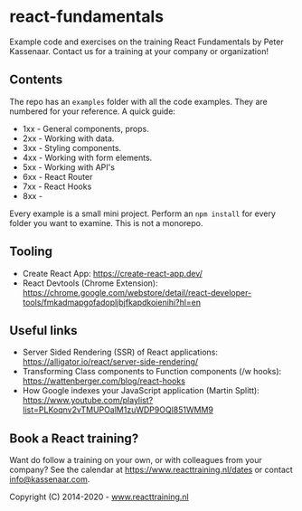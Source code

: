 # react-fundamentals
Example code and exercises on the training React Fundamentals by Peter Kassenaar. Contact us for a training at your company or organization!

## Contents
The repo has an `examples` folder with all the code examples. They are numbered for your reference. A quick guide:
- 1xx - General components, props.
- 2xx - Working with data.
- 3xx - Styling components.
- 4xx - Working with form elements.
- 5xx - Working with API's
- 6xx - React Router
- 7xx - React Hooks
- 8xx -

Every example is a small mini project. Perform an `npm install` for every folder you want to examine. This is not a monorepo.

## Tooling
- Create React App: https://create-react-app.dev/
- React Devtools (Chrome Extension): https://chrome.google.com/webstore/detail/react-developer-tools/fmkadmapgofadopljbjfkapdkoienihi?hl=en 

## Useful links
- Server Sided Rendering (SSR) of React applications: https://alligator.io/react/server-side-rendering/
- Transforming Class components to Function components (/w hooks):  https://wattenberger.com/blog/react-hooks
- How Google indexes your JavaScript application (Martin Splitt): https://www.youtube.com/playlist?list=PLKoqnv2vTMUPOalM1zuWDP9OQl851WMM9

## Book a React training?

Want do follow a training on your own, or with colleagues from your company? See the calendar at
https://www.reacttraining.nl/dates or contact info@kassenaar.com.

Copyright (C) 2014-2020 - www.reacttraining.nl

